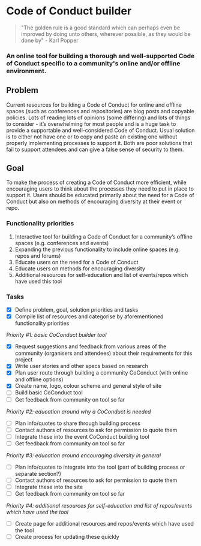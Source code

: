 # Code of Conduct builder
> "The golden rule is a good standard which can perhaps even be improved by doing unto others, wherever possible, as they would be done by" - Karl Popper

### An online tool for building a thorough and well-supported Code of Conduct specific to a community's online and/or offline environment.

## Problem
Current resources for building a Code of Conduct for online and offline spaces (such as conferences and repositories) are blog posts and copyable policies. Lots of reading lots of opinions (some differing) and lots of things to consider - it’s overwhelming for most people and is a huge task to provide a supportable and well-considered Code of Conduct. Usual solution is to either not have one or to copy and paste an existing one without properly implementing processes to support it. Both are poor solutions that fail to support attendees and can give a false sense of security to them.

## Goal
To make the process of creating a Code of Conduct more efficient, while encouraging users to think about the processes they need to put in place to support it. Users should be educated primarily about the need for a Code of Conduct but also on methods of encouraging diversity at their event or repo.

### Functionality priorities
1. Interactive tool for building a Code of Conduct for a community’s offline spaces (e.g. conferences and events)
2. Expanding the previous functionality to include online spaces (e.g. repos and forums)
2. Educate users on the need for a Code of Conduct
3. Educate users on methods for encouraging diversity
4. Additional resources for self-education and list of events/repos which have used this tool

### Tasks
- [x] Define problem, goal, solution priorities and tasks
- [x] Compile list of resources and categorise by aforementioned functionality priorities

*Priority #1: basic CoConduct builder tool*
- [x] Request suggestions and feedback from various areas of the community (organisers and attendees) about their requirements for this project
- [x] Write user stories and other specs based on research
- [x] Plan user route through building a community CoConduct (with online and offline options)
- [x] Create name, logo, colour scheme and general style of site
- [ ] Build basic CoConduct tool
- [ ] Get feedback from community on tool so far

*Priority #2: education around why a CoConduct is needed*
- [ ] Plan info/quotes to share through building process
- [ ] Contact authors of resources to ask for permission to quote them
- [ ] Integrate these into the event CoConduct building tool
- [ ] Get feedback from community on tool so far

*Priority #3: education around encouraging diversity in general*
- [ ] Plan info/quotes to integrate into the tool (part of building process or separate section?)
- [ ] Contact authors of resources to ask for permission to quote them
- [ ] Integrate these into the site
- [ ] Get feedback from community on tool so far

*Priority #4: additional resources for self-education and list of repos/events which have used the tool*
- [ ] Create page for additional resources and repos/events which have used the tool
- [ ] Create process for updating these quickly
